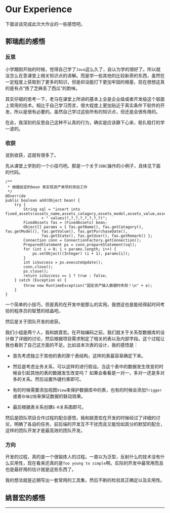 # Our Experience

下面谈谈完成此次大作业的一些感悟吧。

## 郭瑞彪的感悟

### 反思
	
小学期刚开始的时候，觉得自己学了`Java`这么久了，自认为学的很好了。所以就没怎么在意课堂上相关知识点的讲解。而是学一些其他的比较新奇的东西，虽然在一定程度上获取到了更多的知识，但是却没能打下更加牢固的根基，现在想想这真的是有点“拣了芝麻丢了西瓜”的韵味。

其实仔细的思考一下，老马在课堂上所讲的基本上全是企业级或者开发级这个层面上常用的技术。相比于自己学习而言，很大程度上更加贴近于真实条件下软件的开发，所以是很有必要的。虽然自己学过这些所有的知识点，但还是会很有用的。

在此，我深刻的反思自己这种不认真的行为，确实是应该静下心来，稳扎稳打的学一波的。

### 收获

说到收获，这就有很多了。

 先从课堂上学到的一个小技巧吧。那是一个关于`JDBC`操作的小例子，具体见下面的代码。
	
	/**
	 * 根据给定的bean 来实现资产单项的添加工作
	 */
	@Override
	public boolean add(Object bean) {
		try {
			String sql = "insert into fixed_assets(assets_name,assets_catagory,assets_model,assets_value,assets_purchase_date,assets_state,assets_user,assets_remark)"
					+ " values(?,?,?,?,?,?,?,?)";
			FixedAssets fas = (FixedAssets) bean;
			Object[] params = { fas.getName(), fas.getCatagory(), fas.getModel(), fas.getValue(), fas.getPurchaseDate(),
					fas.getState(), fas.getUser(), fas.getRemark() };
			Connection conn = ConnectionFactory.getConnection();
			PreparedStatement ps = conn.prepareStatement(sql);
			for (int i = 0; i < params.length; i++) {
				ps.setObject((Integer) (i + 1), params[i]);
			}
			int isSuccess = ps.executeUpdate();
			conn.close();
			ps.close();
			return isSuccess == 1 ? true : false;
		} catch (Exception e) {
			throw new RuntimeException("固定资产插入数据时失败！\n" + e);
		}
	}


	
一个简单的小技巧，但是真的在开发中是那么的实用。我想这也是能经得起时间考验的程序员的智慧的结晶吧。


然后是关于团队开发的收获。

我们小组是两个人，我和姚晋宏。在开始编码之前，我们就关于关系型数据库的设计做了详细的讨论，然后根据项目需求制定了相关的表以及内部字段。这个过程让我也看到了自己这方面的不足。比如说本次表的设计，我的感悟是：

- 首先考虑独立于其他的表的那个表结构，这样的表最容易确定下来。

- 然后是考虑业务关系，可以这样的进行假设。当这个表中的数据发生改变的时候会引起其他的表的数据发生改变吗？ 如果会看看是一对一，多对一还是多对多的关系。然后设置外键约束即可。

- 有的时候需要添加视图`View`来保护数据库中的表，也有的时候会添加`Trigger` 或者`存储过程`来保证数据的联动效果。

- 最后根据表关系创建`E-R`关系图即可。

然后是团队项目合作过程的配合感悟，我和姚晋宏在开发的时候经过了详细的讨论，明确了各自的任务，前后端的开发互不干扰而且又能恰如其分的默契的配合，这样的团队开发才是最高效的团队开发。 



### 方向

开发的过程，真的是一个很锻炼人的过程。一直以为泛型，反射什么的技术没有什么实用性，现在看来还真的是`Too young to simple`啊。实际的开发中最常用而且也是最好用的估计就是这些东西了。

我的想法就是近期写出一套常用的工具集，然后不断的检验其正确定以及实用性。


## 姚晋宏的感悟



---

<!-- UY BEGIN -->
<div id="uyan_frame"></div>
<script type="text/javascript" src="http://v2.uyan.cc/code/uyan.js"></script>
<!-- UY END -->